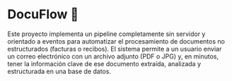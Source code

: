 # DocuFlow 🧾
Este proyecto implementa un pipeline completamente sin servidor y orientado a eventos para automatizar el procesamiento de documentos no estructurados (facturas o recibos). El sistema permite a un usuario enviar un correo electrónico con un archivo adjunto (PDF o JPG) y, en minutos, tener la información clave de ese documento extraída, analizada y estructurada en una base de datos.
